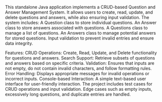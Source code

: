 This standalone Java application implements a CRUD-based Question and Answer Management System. It allows users to create, read, update, and delete questions and answers, while also ensuring input validation. The system includes:
A Question class to store individual questions.
An Answer class to store answers associated with questions.
A Questions class to manage a list of questions.
An Answers class to manage potential answers for stored questions.
Input validation to prevent invalid entries and ensure data integrity.

Features:
CRUD Operations: Create, Read, Update, and Delete functionality for questions and answers.
Search Support: Retrieve subsets of questions and answers based on specific criteria.
Validation: Ensures that inputs are not empty, do not contain invalid characters, and follow formatting rules.
Error Handling: Displays appropriate messages for invalid operations or incorrect inputs.
Console-based Interaction: A simple text-based user interface for user-friendly interaction.
The project includes test cases for CRUD operations and input validation.
Edge cases such as empty inputs, excessively long questions, and duplicate entries are handled.

